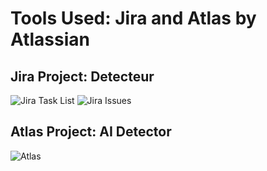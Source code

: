 # Tools Used: Jira and Atlas by Atlassian
## Jira Project: Detecteur
![Jira Task List](https://github.com/user-attachments/assets/8654baeb-4ff3-4155-ade3-b78dffa2ef55)
![Jira Issues](https://github.com/user-attachments/assets/a5cd103a-ce6d-4a1f-a6b5-a89c8bc611b1)

## Atlas Project: AI Detector
![Atlas](https://github.com/user-attachments/assets/d52a9031-c289-4768-b5cc-936e7f6027b6)
